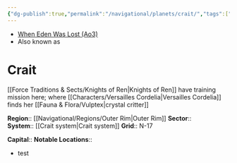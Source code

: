```yaml
---
{"dg-publish":true,"permalink":"/navigational/planets/crait/","tags":["map","planet","unfinished"]}
---
```


- [When Eden Was Lost (Ao3)](https://archiveofourown.org/works/19334440/chapters/45992584)
- Also known as 
# Crait
[[Force Traditions & Sects/Knights of Ren\|Knights of Ren]] have training mission here; where [[Characters/Versailles Cordelia\|Versailles Cordelia]] finds her [[Fauna & Flora/Vulptex\|crystal critter]]

**Region**::  [[Navigational/Regions/Outer Rim\|Outer Rim]]
**Sector**::  
**System**::  [[Crait system\|Crait system]]
**Grid**::  N-17

**Capital**::
**Notable Locations**::
- test
